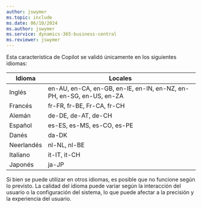 ```yaml
---
author: jswymer
ms.topic: include
ms.date: 06/10/2024
ms.author: jswymer
ms.service: dynamics-365-business-central
ms.reviewer: jswymer
---
```

Esta característica de Copilot se validó únicamente en los siguientes idiomas:

|Idioma|Locales|
|-|-|
|Inglés|en-AU, en-CA, en-GB, en-IE, en-IN, en-NZ, en-PH, en-SG, en-US, en-ZA|
|Francés|fr-FR, fr-BE, Fr-CA, fr-CH|
|Alemán|de-DE, de-AT, de-CH|
|Español |es-ES, es-MS, es-CO, es-PE|
|Danés|da-DK|
|Neerlandés|nl-NL, nl-BE|
|Italiano|it-IT, it-CH|
|Japonés|ja-JP|

Si bien se puede utilizar en otros idiomas, es posible que no funcione según lo previsto. La calidad del idioma puede variar según la interacción del usuario o la configuración del sistema, lo que puede afectar a la precisión y la experiencia del usuario.
